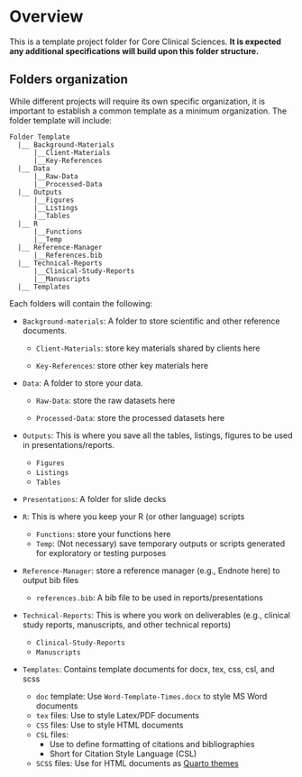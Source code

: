 # Overview

This is a template project folder for Core Clinical Sciences. **It is expected any additional specifications will build upon this folder structure.**

## Folders organization

While different projects will require its own specific organization, it is important to establish a common template as a minimum organization. The folder template will include:  

```
Folder Template
  |__ Background-Materials
      |__Client-Materials
      |__Key-References 
  |__ Data
      |__Raw-Data
      |__Processed-Data
  |__ Outputs
      |__Figures
      |__Listings
      |__Tables
  |__ R
      |__Functions
      |__Temp
  |__ Reference-Manager
      |__References.bib
  |__ Technical-Reports
      |__Clinical-Study-Reports
      |__Manuscripts
  |__ Templates

```

Each folders will contain the following: 

-   `Background-materials`: A folder to store scientific and other reference documents.

    -   `Client-Materials`: store key materials shared by clients here

    -   `Key-References`: store other key materials here

-   `Data`: A folder to store your data.

    -   `Raw-Data`: store the raw datasets here

    -   `Processed-Data`: store the processed datasets here

-   `Outputs`: This is where you save all the tables, listings, figures to be used in presentations/reports.

    -   `Figures`
    -   `Listings`
    -   `Tables`

-   `Presentations`: A folder for slide decks

-   `R`: This is where you keep your R (or other language) scripts

    -   `Functions`: store your functions here
    -   `Temp`: (Not necessary) save temporary outputs or scripts generated for exploratory or testing purposes
    
-   `Reference-Manager`: store a reference manager (e.g., Endnote here) to output bib files

    -   `references.bib`: A bib file to be used in reports/presentations

-   `Technical-Reports`: This is where you work on deliverables (e.g., clinical study reports, manuscripts, and other technical reports)

    -   `Clinical-Study-Reports`
    -   `Manuscripts`

-   `Templates`: Contains template documents for docx, tex, css, csl, and scss

    -   `doc` template: Use `Word-Template-Times.docx` to style MS Word documents
    -   `tex` files: Use to style Latex/PDF documents
    -   `CSS` files: Use to style HTML documents
    -   `CSL` files:
        -    Use to define formatting of citations and bibliographies
        -   Short for Citation Style Language (CSL)
    -   `SCSS` files: Use for HTML documents as [Quarto themes](https://quarto.org/docs/output-formats/html-themes-more.html)
